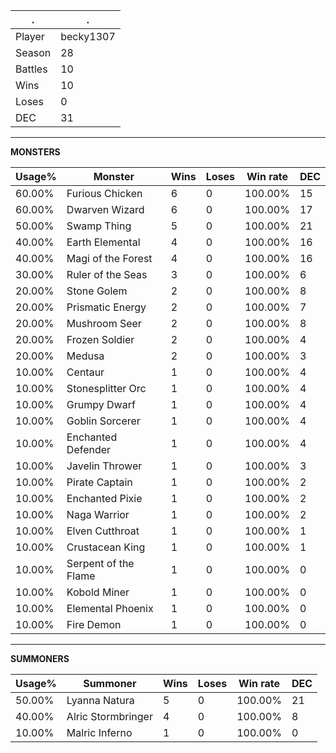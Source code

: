 .|.
|-|-
Player|becky1307
Season|28
Battles|10
Wins|10
Loses|0
DEC|31

---
**MONSTERS**

Usage%|Monster|Wins|Loses|Win rate|DEC|
-|-|-|-|-|-|
60.00%|Furious Chicken|6|0|100.00%|15|
60.00%|Dwarven Wizard|6|0|100.00%|17|
50.00%|Swamp Thing|5|0|100.00%|21|
40.00%|Earth Elemental|4|0|100.00%|16|
40.00%|Magi of the Forest|4|0|100.00%|16|
30.00%|Ruler of the Seas|3|0|100.00%|6|
20.00%|Stone Golem|2|0|100.00%|8|
20.00%|Prismatic Energy|2|0|100.00%|7|
20.00%|Mushroom Seer|2|0|100.00%|8|
20.00%|Frozen Soldier|2|0|100.00%|4|
20.00%|Medusa|2|0|100.00%|3|
10.00%|Centaur|1|0|100.00%|4|
10.00%|Stonesplitter Orc|1|0|100.00%|4|
10.00%|Grumpy Dwarf|1|0|100.00%|4|
10.00%|Goblin Sorcerer|1|0|100.00%|4|
10.00%|Enchanted Defender|1|0|100.00%|4|
10.00%|Javelin Thrower|1|0|100.00%|3|
10.00%|Pirate Captain|1|0|100.00%|2|
10.00%|Enchanted Pixie|1|0|100.00%|2|
10.00%|Naga Warrior|1|0|100.00%|2|
10.00%|Elven Cutthroat|1|0|100.00%|1|
10.00%|Crustacean King|1|0|100.00%|1|
10.00%|Serpent of the Flame|1|0|100.00%|0|
10.00%|Kobold Miner|1|0|100.00%|0|
10.00%|Elemental Phoenix|1|0|100.00%|0|
10.00%|Fire Demon|1|0|100.00%|0|

---
**SUMMONERS**

Usage%|Summoner|Wins|Loses|Win rate|DEC|
-|-|-|-|-|-|
50.00%|Lyanna Natura|5|0|100.00%|21|
40.00%|Alric Stormbringer|4|0|100.00%|8|
10.00%|Malric Inferno|1|0|100.00%|0|
